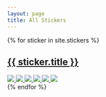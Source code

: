 ```yaml
---
layout: page
title: All Stickers
---
```


<div class="stickers">
  {% for sticker in site.stickers %}
    <a href="{{ site.baseurl }}{{ sticker.url }}">
      <h2>{{ sticker.title }}</h2>
      <div class="stickers-preview">
        <img src="{{ site.baseurl }}/public/stickers/{{ sticker.name }}/1.png" />
        <img src="{{ site.baseurl }}/public/stickers/{{ sticker.name }}/2.png" />
        <img src="{{ site.baseurl }}/public/stickers/{{ sticker.name }}/3.png" />
        <img src="{{ site.baseurl }}/public/stickers/{{ sticker.name }}/4.png" />
        <img src="{{ site.baseurl }}/public/stickers/{{ sticker.name }}/5.png" />
        <img src="{{ site.baseurl }}/public/stickers/{{ sticker.name }}/6.png" />
      </div>
    </a>
  {% endfor %}
</div>
